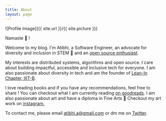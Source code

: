 ```yaml
---
title: About
layout: page
---
```

![Profile Image]({{ site.url }}/{{ site.picture }})

Namaste 🙏 ! 

Welcome to my blog. I'm Atibhi, a Software Engineer, an advocate for diversity and inclusion in STEM  💜 and an [open source enthusiast](https://www.redhat.com/en/about/women-in-open-source).

My interests are distributed systems, algorithms and open source. I care about building impactful, accessible and inclusive tech for everyone. I am also passionate about diversity in tech and am the founder of [Lean-In Chapter, IIIT-B](https://www.iiitb.ac.in/committees-clubs/clubs/lean-in-club).

I love reading books and if you have any recommendations, feel free to share ! You can checkout what I am currently reading [on goodreads](https://www.goodreads.com/user/show/74108752-atibhi-agrawal). I am also passionate about art and have a diploma in Fine Arts 🎨 Checkout my art work on [instagram.](https://www.instagram.com/artbyatibhi/)

To contact me, please email atibhi.a@gmail.com or dm me on [Twitter](https://twitter.com/atibhi_a).